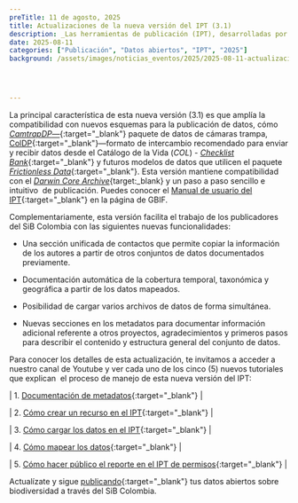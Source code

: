 ```yaml
---
preTitle: 11 de agosto, 2025
title: Actualizaciones de la nueva versión del IPT (3.1)
description: _Las herramientas de publicación (IPT), desarrolladas por el Sistema Global de Información sobre Biodiversidad (GBIF), fueron actualizadas en la infraestructura del SiB Colombia a una nueva versión con funcionalidades que facilitan la edición de metadatos y la publicación de conjuntos de datos._
date: 2025-08-11
categories: ["Publicación", "Datos abiertos", "IPT", "2025"]
background: /assets/images/noticias_eventos/2025/2025-08-11-actualizacion-ipt-3.1.png




---
```


La principal característica de esta nueva versión (3.1) es que amplía la  compatibilidad con nuevos esquemas para la publicación de datos, cómo [_CamtrapDP_—](https://camtrap-dp.tdwg.org/){:target="\_blank"} paquete de datos de cámaras trampa, [ColDP](https://github.com/CatalogueOfLife/coldp){:target="\_blank"}—formato de intercambio recomendado para enviar y recibir datos desde el Catálogo de la Vida (_COL_) - [_Checklist Bank_](https://www.checklistbank.org/){:target="\_blank"} y futuros modelos de datos que utilicen el paquete [_Frictionless Data_](https://specs.frictionlessdata.io/data-package/){:target="\_blank"}. Esta versión mantiene compatibilidad con el [_Darwin Core Archive_](https://ipt.gbif.org/manual/es/ipt/latest/dwca-guide#qu%C3%A9-es-un-archivo-darwin-core-dwc-a){target:\_blank} y un paso a paso sencillo e intuitivo  de publicación. Puedes conocer el [Manual de usuario del IPT](https://ipt.gbif.org/manual/es/ipt/latest/){:target="\_blank"} en la página de GBIF.

Complementariamente, esta versión facilita el trabajo de los publicadores del SiB Colombia con las siguientes nuevas funcionalidades:

- Una sección unificada de contactos que permite copiar la información de los autores a partir de otros conjuntos de datos documentados previamente.

- Documentación automática de la cobertura temporal, taxonómica y geográfica a partir de los datos mapeados.

- Posibilidad de cargar varios archivos de datos de forma simultánea.

- Nuevas secciones en los metadatos para documentar información adicional referente a otros proyectos, agradecimientos y primeros pasos para describir el contenido y estructura general del conjunto de datos.

Para conocer los detalles de esta actualización, te invitamos a acceder a nuestro canal de Youtube y ver cada uno de los cinco (5) nuevos tutoriales que explican  el proceso de manejo de esta nueva versión del IPT:

| 1. [Documentación de metadatos](https://www.youtube.com/watch?v=8sFcbZC9A4M){:target="\_blank"} |

| 2.  [Cómo crear un recurso en el IPT](https://www.youtube.com/watch?v=9f5NIAwE0jI){:target="\_blank"} |

| 3. [Cómo cargar los datos en el IPT](https://www.youtube.com/watch?v=48biUad7aKk){:target="\_blank"} |

| 4. [Cómo mapear los datos](https://www.youtube.com/watch?v=C9vZTm7TYk4){:target="\_blank"} |

| 5. [Cómo hacer público el reporte en el IPT de permisos](https://www.youtube.com/watch?v=oOI1zRYrfWQ){:target="\_blank"} |

Actualízate y sigue [publicando](https://biodiversidad.co/compartir/guia-para-publicar/){:target="\_blank"} tus datos abiertos sobre biodiversidad a través del SiB Colombia.
